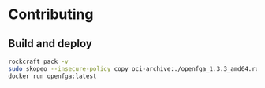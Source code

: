 # Contributing

## Build and deploy

```bash
rockcraft pack -v
sudo skopeo --insecure-policy copy oci-archive:./openfga_1.3.3_amd64.rock docker-daemon:openfga:latest
docker run openfga:latest
```

